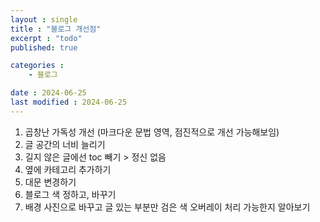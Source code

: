 ```yaml
---
layout : single
title : "블로그 개선점"
excerpt : "todo"
published: true

categories : 
    - 블로그

date : 2024-06-25
last modified : 2024-06-25
---
```


1. 곱창난 가독성 개선 (마크다운 문법 영역, 점진적으로 개선 가능해보임)
2. 글 공간의 너비 늘리기
3. 길지 않은 글에선 toc 빼기 > 정신 없음
4. 옆에 카테고리 추가하기
5. 대문 변경하기
6. 블로그 색 정하고, 바꾸기
7. 배경 사진으로 바꾸고 글 있는 부분만 검은 색 오버레이 처리 가능한지 알아보기

